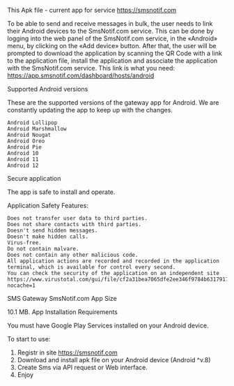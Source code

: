 This Apk file - current app for service https://smsnotif.com



To be able to send and receive messages in bulk, the user needs to link their Android devices to the SmsNotif.com service. This can be done by logging into the web panel of the SmsNotif.com service, in the «Android» menu, by clicking on the «Add device» button. After that, the user will be prompted to download the application by scanning the QR Code with a link to the application file, install the application and associate the application with the SmsNotif.com service. This link is what you need: https://app.smsnotif.com/dashboard/hosts/android

Supported Android versions

These are the supported versions of the gateway app for Android. We are constantly updating the app to keep up with the changes.

    Android Lollipop
    Android Marshmallow
    Android Nougat
    Android Oreo
    Android Pie
    Android 10
    Android 11
    Android 12

Secure application

The app is safe to install and operate.

Application Safety Features:

    Does not transfer user data to third parties.
    Does not share contacts with third parties.
    Doesn't send hidden messages.
    Doesn't make hidden calls.
    Virus-free.
    Do not contain malvare.
    Does not contain any other malicious code.
    All application actions are recorded and recorded in the application terminal, which is available for control every second.
    You can check the security of the application on an independent site https://www.virustotal.com/gui/file/cf2a31bea7065dfe2ee346f9784b6317917d5677a828bb12180388e207bf89cf?nocache=1

SMS Gateway SmsNotif.com App Size

10.1 MB.
App Installation Requirements

You must have Google Play Services installed on your Android device.

To start to use:
1. Registr in site https://smsnotif.com
2. Download and install apk file on your Android device (Android ^v.8)
3. Create Sms via API request or Web interface.
4. Enjoy
